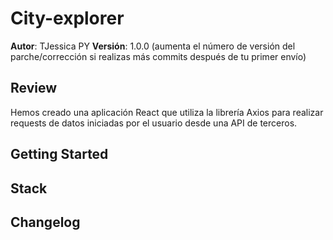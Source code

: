 # City-explorer

**Autor**: TJessica PY
**Versión**: 1.0.0 (aumenta el número de versión del parche/corrección si realizas más commits después de tu primer envío)

## Review

Hemos creado una aplicación React que utiliza la librería Axios para realizar requests de datos iniciadas por el usuario desde una API de terceros.

## Getting Started
<!-- (Guía de inicio) ¿Cuáles son los pasos que debe seguir un usuario para hacer un build de esta aplicación en su propio equipo y ejecutarla? -->

## Stack
<!-- (Arquitectura) Proporciona una descripción detallada del diseño de la aplicación. Qué tecnologías (lenguajes, librerías, etc.) estás utilizando y cualquier otra información de diseño relevante. -->

## Changelog
<!-- (Historial de Cambios) / Utiliza esta área para documentar los cambios iterativos realizados en la aplicación a medida que cada funcionalidad se implementaba correctamente. Utiliza marcas de tiempo. Este es un ejemplo:

01-01-2001 4:59pm - La aplicación ahora tiene un servidor express completamente funcional, con una ruta GET para el recurso de ubicación. -->

<!--
- [@vitejs/plugin-react](https://github.com/vitejs/vite-plugin-react/blob/main/packages/plugin-react/README.md) uses [Babel](https://babeljs.io/) for Fast Refresh
- [@vitejs/plugin-react-swc](https://github.com/vitejs/vite-plugin-react-swc) uses [SWC](https://swc.rs/) for Fast Refresh
-->